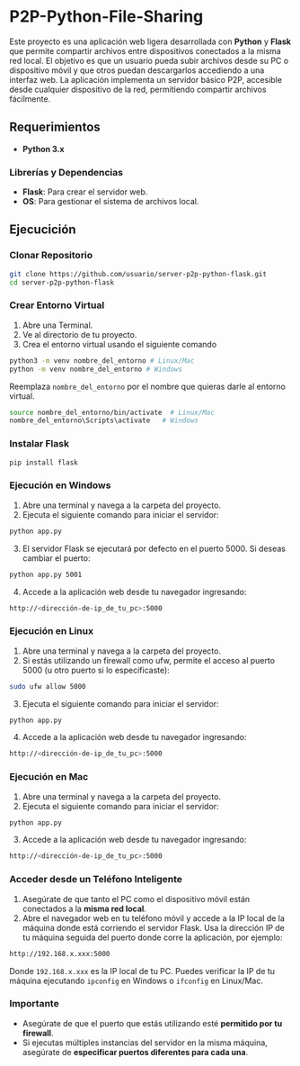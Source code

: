 # P2P-Python-File-Sharing

Este proyecto es una aplicación web ligera desarrollada con **Python** y **Flask** que permite compartir archivos entre dispositivos conectados a la misma red local. El objetivo es que un usuario pueda subir archivos desde su PC o dispositivo móvil y que otros puedan descargarlos accediendo a una interfaz web. La aplicación implementa un servidor básico P2P, accesible desde cualquier dispositivo de la red, permitiendo compartir archivos fácilmente.

## Requerimientos

- **Python 3.x**

### Librerías y Dependencias
- **Flask**: Para crear el servidor web.
- **OS**: Para gestionar el sistema de archivos local.

## Ejecucición

### Clonar Repositorio

```bash
git clone https://github.com/usuario/server-p2p-python-flask.git
cd server-p2p-python-flask
```

### Crear Entorno Virtual
1. Abre una Terminal.
2. Ve al directorio de tu proyecto.
3. Crea el entorno virtual usando el siguiente comando

```bash
python3 -m venv nombre_del_entorno # Linux/Mac
python -m venv nombre_del_entorno # Windows
```
Reemplaza `nombre_del_entorno` por el nombre que quieras darle al entorno virtual.

```bash
source nombre_del_entorno/bin/activate  # Linux/Mac
nombre_del_entorno\Scripts\activate   # Windows
```

### Instalar Flask
```bash
pip install flask
```
### Ejecución en Windows
1. Abre una terminal y navega a la carpeta del proyecto.
2. Ejecuta el siguiente comando para iniciar el servidor:
```bash
python app.py
```
3. El servidor Flask se ejecutará por defecto en el puerto 5000. Si deseas cambiar el puerto:
```bash
python app.py 5001
```
4. Accede a la aplicación web desde tu navegador ingresando:
```bash
http://<dirección-de-ip_de_tu_pc>:5000
```

### Ejecución en Linux
1. Abre una terminal y navega a la carpeta del proyecto.
2. Si estás utilizando un firewall como ufw, permite el acceso al puerto 5000 (u otro puerto si lo especificaste):
```bash
sudo ufw allow 5000
```
3. Ejecuta el siguiente comando para iniciar el servidor:
```bash
python app.py
```
4. Accede a la aplicación web desde tu navegador ingresando:
```bash
http://<dirección-de-ip_de_tu_pc>:5000
```

### Ejecución en Mac
1. Abre una terminal y navega a la carpeta del proyecto.
2. Ejecuta el siguiente comando para iniciar el servidor:
```bash
python app.py
```
3. Accede a la aplicación web desde tu navegador ingresando:
```bash
http://<dirección-de-ip_de_tu_pc>:5000
```

### Acceder desde un Teléfono Inteligente
1. Asegúrate de que tanto el PC como el dispositivo móvil están conectados a la **misma red local**.
2. Abre el navegador web en tu teléfono móvil y accede a la IP local de la máquina donde está corriendo el servidor Flask. Usa la dirección IP de tu máquina seguida del puerto donde corre la aplicación, por ejemplo:
```bash
http://192.168.x.xxx:5000
```
Donde `192.168.x.xxx` es la IP local de tu PC. Puedes verificar la IP de tu máquina ejecutando `ipconfig` en Windows o `ifconfig` en Linux/Mac.

### Importante
- Asegúrate de que el puerto que estás utilizando esté **permitido por tu firewall**.
- Si ejecutas múltiples instancias del servidor en la misma máquina, asegúrate de **especificar puertos diferentes para cada una**.








